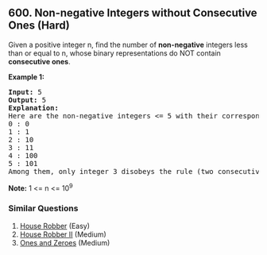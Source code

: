 ## 600. Non-negative Integers without Consecutive Ones (Hard)

<p>Given a positive integer n, find the number of <b>non-negative</b> integers less than or equal to n, whose binary representations do NOT contain <b>consecutive ones</b>.</p>

<p><b>Example 1:</b><br />
<pre>
<b>Input:</b> 5
<b>Output:</b> 5
<b>Explanation:</b> 
Here are the non-negative integers <= 5 with their corresponding binary representations:
0 : 0
1 : 1
2 : 10
3 : 11
4 : 100
5 : 101
Among them, only integer 3 disobeys the rule (two consecutive ones) and the other 5 satisfy the rule. 
</pre>
</p>

<p><b>Note:</b>
1 <= n <= 10<sup>9</sup>
</p>


### Similar Questions
  1. [House Robber](https://github.com/openset/leetcode/tree/master/solution/house-robber) (Easy)
  1. [House Robber II](https://github.com/openset/leetcode/tree/master/solution/house-robber-ii) (Medium)
  1. [Ones and Zeroes](https://github.com/openset/leetcode/tree/master/solution/ones-and-zeroes) (Medium)
